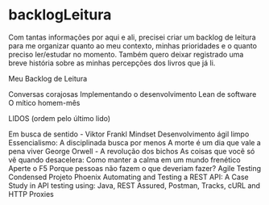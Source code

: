 # backlogLeitura

Com tantas informações por aqui e ali, precisei criar um backlog de leitura para me organizar quanto ao meu contexto, minhas prioridades e o quanto preciso ler/estudar no momento.
Também quero deixar registrado uma breve história sobre as minhas percepções dos livros que já li.


Meu Backlog de Leitura

Conversas corajosas
Implementando o desenvolvimento Lean de software
O mítico homem-mês


LIDOS (ordem pelo último lido)

Em busca de sentido - Viktor Frankl
Mindset
Desenvolvimento ágil limpo
Essencialismo: A disciplinada busca por menos
A morte é um dia que vale a pena viver
George Orwell - A revolução dos bichos
As coisas que você só vê quando desacelera: Como manter a calma em um mundo frenético
Aperte o F5
Porque pessoas não fazem o que deveriam fazer?
Agile Testing Condensed
Projeto Phoenix
Automating and Testing a REST API: A Case Study in API testing using: Java, REST Assured, Postman, Tracks, cURL and HTTP Proxies
